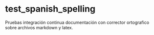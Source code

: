 # test_spanish_spelling
Pruebas integración continua documentación con corrector ortografico sobre archivos markdown y latex.
